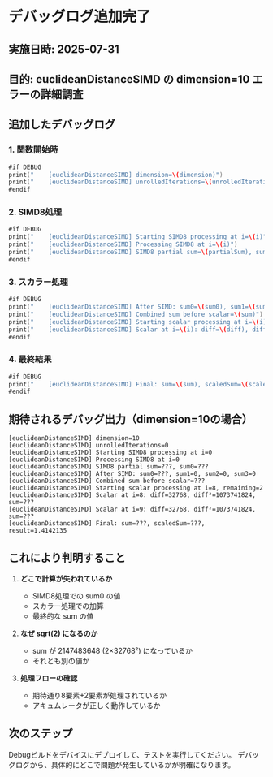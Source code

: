 # デバッグログ追加完了

## 実施日時: 2025-07-31
## 目的: euclideanDistanceSIMD の dimension=10 エラーの詳細調査

## 追加したデバッグログ

### 1. 関数開始時
```swift
#if DEBUG
print("    [euclideanDistanceSIMD] dimension=\(dimension)")
print("    [euclideanDistanceSIMD] unrolledIterations=\(unrolledIterations)")
#endif
```

### 2. SIMD8処理
```swift
#if DEBUG
print("    [euclideanDistanceSIMD] Starting SIMD8 processing at i=\(i)")
print("    [euclideanDistanceSIMD] Processing SIMD8 at i=\(i)")
print("    [euclideanDistanceSIMD] SIMD8 partial sum=\(partialSum), sum0=\(sum0)")
#endif
```

### 3. スカラー処理
```swift
#if DEBUG
print("    [euclideanDistanceSIMD] After SIMD: sum0=\(sum0), sum1=\(sum1), sum2=\(sum2), sum3=\(sum3)")
print("    [euclideanDistanceSIMD] Combined sum before scalar=\(sum)")
print("    [euclideanDistanceSIMD] Starting scalar processing at i=\(i), remaining=\(dimension-i)")
print("    [euclideanDistanceSIMD] Scalar at i=\(i): diff=\(diff), diff²=\(diff*diff), sum=\(sum)")
#endif
```

### 4. 最終結果
```swift
#if DEBUG
print("    [euclideanDistanceSIMD] Final: sum=\(sum), scaledSum=\(scaledSum), result=\(result)")
#endif
```

## 期待されるデバッグ出力（dimension=10の場合）

```
[euclideanDistanceSIMD] dimension=10
[euclideanDistanceSIMD] unrolledIterations=0
[euclideanDistanceSIMD] Starting SIMD8 processing at i=0
[euclideanDistanceSIMD] Processing SIMD8 at i=0
[euclideanDistanceSIMD] SIMD8 partial sum=???, sum0=???
[euclideanDistanceSIMD] After SIMD: sum0=???, sum1=0, sum2=0, sum3=0
[euclideanDistanceSIMD] Combined sum before scalar=???
[euclideanDistanceSIMD] Starting scalar processing at i=8, remaining=2
[euclideanDistanceSIMD] Scalar at i=8: diff=32768, diff²=1073741824, sum=???
[euclideanDistanceSIMD] Scalar at i=9: diff=32768, diff²=1073741824, sum=???
[euclideanDistanceSIMD] Final: sum=???, scaledSum=???, result=1.4142135
```

## これにより判明すること

1. **どこで計算が失われているか**
   - SIMD8処理での sum0 の値
   - スカラー処理での加算
   - 最終的な sum の値

2. **なぜ sqrt(2) になるのか**
   - sum が 2147483648 (2×32768²) になっているか
   - それとも別の値か

3. **処理フローの確認**
   - 期待通り8要素+2要素が処理されているか
   - アキュムレータが正しく動作しているか

## 次のステップ

Debugビルドをデバイスにデプロイして、テストを実行してください。
デバッグログから、具体的にどこで問題が発生しているかが明確になります。